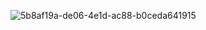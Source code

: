 ![5b8af19a-de06-4e1d-ac88-b0ceda641915](https://github.com/user-attachments/assets/ea908ba3-9770-45df-a822-48f293368543)
